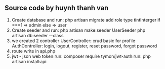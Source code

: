 ## Source code by huynh thanh van

1. Create database and run: php artisan migrate
   add role type tintInterger if ===1 => admin
   else => user
2. Create seeder and run:
   php artisan make:seeder UserSeeder
   php artisan db:seeder --class
3. we created 2 controller
   UserController: crud basic for profile
   AuthController: login, logout, register, reset password, forgot password
4. route write in api.php
5. jwt - json web token
   run: composer require tymon/jwt-auth
   run: php artisan install:api
